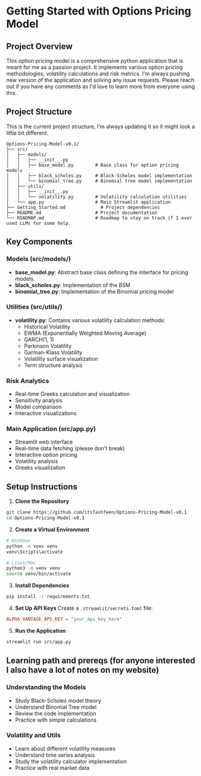 # Getting Started with Options Pricing Model

## Project Overview
This option pricing model is a comprehensive python application that is meant for me as a passion project. It implements various option pricing methodologies, volatility calculations and risk metrics. I'm always pushing new version of the application and solving any issue requests. Please reach out if you have any comments as I'd love to learn more from everyone using this.

## Project Structure
This is the current project structure, I'm always updating it so it might look a little bit different.
```
Options-Pricing-Model-v0.1/
├── src/
│   ├── models/
│   │   ├── __init__.py
│   │   ├── base_model.py        # Base class for option pricing models
│   │   ├── black_scholes.py     # Black-Scholes model implementation
│   │   └── binomial_tree.py     # Binomial tree model implementation
│   ├── utils/
│   │   ├── __init__.py
│   │   └── volatility.py        # Volatility calculation utilities
│   └── app.py                   # Main Streamlit application
├── Getting_Started.md             # Project dependencies
├── README.md                    # Project documentation
└── ROADMAP.md                   # Roadmap to stay on track if I ever used LLMs for some help.
```

## Key Components

### Models (src/models/)
- **base_model.py**: Abstract base class defining the interface for pricing models.
- **black_scholes.py**: Implementation of the BSM
- **binomial_tree.py**: Implementation of the Binomial pricing model

### Utilities (src/utils/)
- **volatility.py**: Contains various volatility calculation methods:
  - Historical Volatility
  - EWMA (Exponentially Weighted Moving Average)
  - GARCH(1, 1)
  - Parkinson Volatility
  - Garman-Klass Volatility
  - Volatility surface visualization
  - Term structure analysis

### Risk Analytics
- Real-time Greeks calculation and visualization
- Sensitivity analysis
- Model comparison
- Interactive visualizations

### Main Application (src/app.py)
- Streamlit web interface
- Real-time data fetching (please don't break)
- Interactive option pricing
- Volatility analysis
- Greeks visualization

## Setup Instructions

1. **Clone the Repository**
```bash
git clone https://github.com/itsTashfeen/Options-Pricing-Model-v0.1
cd Options-Pricing-Model-v0.1
```

2. **Create a Virtual Environment**
```bash
# Windows
python -m venv venv
venv\Scripts\activate

# Linux/Mac
python3 -m venv venv
source venv/bin/activate
```

3. **Install Dependencies**
```bash
pip install -r requirements.txt
```

4. **Set Up API Keys**
Create a `.streamlit/secrets.toml` file:
```toml
ALPHA_VANTAGE_API_KEY = "your_api_key_here"
```

5. **Run the Application**
```bash
streamlit run src/app.py
```

## Learning path and prereqs (for anyone interested I also have a lot of notes on my website)

### Understanding the Models
- Study Black-Scholes model theory
- Understand Binomial Tree model
- Review the code implementation
- Practice with simple calculations

### Volatility and Utils
- Learn about different volatility measures
- Understand time series analysis
- Study the volatility calculator implementation
- Practice with real market data
